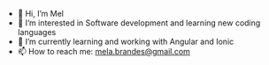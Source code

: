 - 👋 Hi, I’m Mel
- 👀 I’m interested in Software development and learning new coding languages
- 🌱 I’m currently learning and working with Angular and Ionic
- 📫 How to reach me: mela.brandes@gmail.com

<!---
MelaniaZ4/MelaniaZ4 is a ✨ special ✨ repository because its `README.md` (this file) appears on your GitHub profile.
You can click the Preview link to take a look at your changes.
--->
